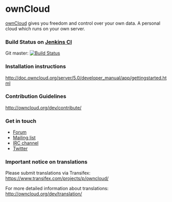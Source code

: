 # ownCloud

[ownCloud](http://ownCloud.org) gives you freedom and control over your own data.
A personal cloud which runs on your own server.

### Build Status on [Jenkins CI](https://ci.owncloud.org/)
Git master: [![Build Status](https://ci.owncloud.org/buildStatus/icon?job=ownCloud-Server%28master%29)](https://ci.owncloud.org/job/ownCloud-Server%28master%29/)

### Installation instructions
http://doc.owncloud.org/server/5.0/developer_manual/app/gettingstarted.html

### Contribution Guidelines
http://owncloud.org/dev/contribute/

### Get in touch
* [Forum](http://forum.owncloud.org)
* [Mailing list](https://mail.kde.org/mailman/listinfo/owncloud)
* [IRC channel](https://webchat.freenode.net/?channels=owncloud)
* [Twitter](https://twitter.com/ownClouders)

### Important notice on translations
Please submit translations via Transifex:
https://www.transifex.com/projects/p/owncloud/

For more detailed information about translations:
http://owncloud.org/dev/translation/
